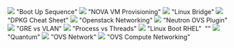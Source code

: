 ![](https://github.com/giridharmb/Images/blob/master/LXF100.tut_bootfail.diagram.png) "Boot Up Sequence"
![](https://github.com/giridharmb/Images/blob/master/Nova-VM-Provisioning.png) "NOVA VM Provisioning"
![](https://github.com/giridharmb/Images/blob/master/chris_net3.png) "Linux Bridge"
![](https://github.com/giridharmb/Images/blob/master/dpkg-cheatsheet.png) "DPKG Cheat Sheet"
![](https://github.com/giridharmb/Images/blob/master/openstack-full-blown1.png) "Openstack Networking"
![](https://github.com/giridharmb/Images/blob/master/openstack-networking-11-638.jpg) "Neutron OVS Plugin"
![](https://github.com/giridharmb/Images/blob/master/osog_1202.png) "GRE vs VLAN"
![](https://github.com/giridharmb/Images/blob/master/process.png) "Process vs Threads"
![](https://github.com/giridharmb/Images/blob/master/rhce_linux_boot_diagram.png) "Linux Boot RHEL"
![]() ""
![](https://github.com/giridharmb/Images/blob/master/OpenStack/quantum.gif) "Quantum"
![](https://github.com/giridharmb/Images/blob/master/under-the-hood-scenario-1-ovs-network.png) "OVS Network"
![](https://github.com/giridharmb/Images/blob/master/under-the-hood-scenario-1-ovs-compute.png) "OVS Compute Networking"